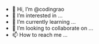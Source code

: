 - 👋 Hi, I’m @codingrao
- 👀 I’m interested in ...
- 🌱 I’m currently learning ...
- 💞️ I’m looking to collaborate on ...
- 📫 How to reach me ...

<!---
codingrao/codingrao is a ✨ special ✨ repository because its `README.md` (this file) appears on your GitHub profile.
You can click the Preview link to take a look at your changes.
--->
